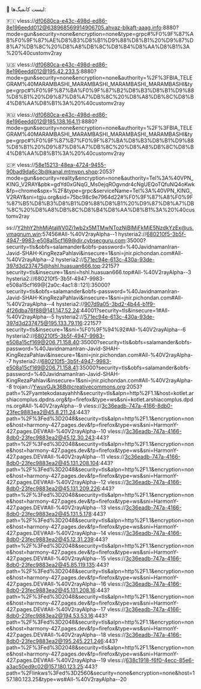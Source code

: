 🔹 لیست کانفیگ‌ها:

🇫🇮
vless://df0680ca-e43c-498d-ed86-8e196eedd012@638968569914906705.ahvaz-blkaft-aaag.info:8880?mode=gun&security=none&encryption=none&type=grpc#%F0%9F%87%AB%F0%9F%87%AE%D8%B3%D8%B1%D9%88%D8%B1%20%D9%87%D8%A7%DB%8C%20%D8%A8%DB%8C%D8%B4%D8%AA%D8%B1%3A%20%40customv2ray

🇺🇸
vless://df0680ca-e43c-498d-ed86-8e196eedd012@195.42.233.5:8880?mode=gun&security=none&encryption=none&authority=%2F%3FBIA_TELEGRAM%40MARAMBASHI_MARAMBASHI_MARAMBASHI_MARAMBASHI&type=grpc#%F0%9F%87%BA%F0%9F%87%B2%D8%B3%D8%B1%D9%88%D8%B1%20%D9%87%D8%A7%DB%8C%20%D8%A8%DB%8C%D8%B4%D8%AA%D8%B1%3A%20%40customv2ray


🇷🇺
vless://df0680ca-e43c-498d-ed86-8e196eedd012@185.138.164.11:8880?mode=gun&security=none&encryption=none&authority=%2F%3FBIA_TELEGRAM%40MARAMBASHI_MARAMBASHI_MARAMBASHI_MARAMBASHI&type=grpc#%F0%9F%87%B7%F0%9F%87%BA%D8%B3%D8%B1%D9%88%D8%B1%20%D9%87%D8%A7%DB%8C%20%D8%A8%DB%8C%D8%B4%D8%AA%D8%B1%3A%20%40customv2ray


🇨🇵
vless://58e15213-48ea-4724-9455-90bad9da6c3b@kanal.mtmvpn.shop:2053?mode=gun&security=reality&encryption=none&authority=Tel%3A%40VPN_KING_V2RAY&pbk=gdYd0xGNqG_Ms0ejqROgvndr4cNgUEQoTQfuNQ4oKwk&fp=chrome&spx=%2F&type=grpc&serviceName=Tel%3A%40VPN_KING_V2RAY&sni=tgju.org&sid=75bc98c9e7964d22#%F0%9F%87%A8%F0%9F%87%B5%D8%B3%D8%B1%D9%88%D8%B1%20%D9%87%D8%A7%DB%8C%20%D8%A8%DB%8C%D8%B4%D8%AA%D8%B1%3A%20%40customv2ray



ss://Y2hhY2hhMjAtaWV0Zi1wb2x5MTMwNTozNjBlMjFkMjE5NzdkYzEx@us.vmagnum.win:57456#All-%40V2rayAlpha--1
hysteria2://680210f5-3b5f-4947-9983-e508a15cf169@dir.cybsecguru.com:35000?security=tls&obfs=salamander&obfs-password=%40JavidnamanIran-Javid-SHAH-KingRezaPahlavi&insecure=1&sni=jnir.pichondan.com#All-%40V2rayAlpha--2
hysteria2://571ec94e-613c-430a-93de-397d3d237475@hshl.huasuan666.top:22157?security=tls&insecure=1&sni=hshl.huasuan666.top#All-%40V2rayAlpha--3
hysteria2://680210f5-3b5f-4947-9983-e508a15cf169@[2a0c:4ac1:8::121]:35000?security=tls&obfs=salamander&obfs-password=%40JavidnamanIran-Javid-SHAH-KingRezaPahlavi&insecure=1&sni=jnir.pichondan.com#All-%40V2rayAlpha--4
hysteria2://907d9a05-3bd2-4b44-b1f9-4f26dba76f88@141.147.52.24:44001?security=tls&insecure=1#All-%40V2rayAlpha--5
hysteria2://571ec94e-613c-430a-93de-397d3d237475@195.133.79.116:22157?security=tls&insecure=1&sni=%F0%9F%94%92#All-%40V2rayAlpha--6
hysteria2://680210f5-3b5f-4947-9983-e508a15cf169@206.71.158.40:35000?security=tls&obfs=salamander&obfs-password=%40JavidnamanIran-Javid-SHAH-KingRezaPahlavi&insecure=1&sni=jnir.pichondan.com#All-%40V2rayAlpha--7
hysteria2://680210f5-3b5f-4947-9983-e508a15cf169@206.71.158.41:35000?security=tls&obfs=salamander&obfs-password=%40JavidnamanIran-Javid-SHAH-KingRezaPahlavi&insecure=1&sni=jnir.pichondan.com#All-%40V2rayAlpha--8
trojan://YwuvGJk36B@creativecommons.org:2053?path=%2Fyamtekodasayahhh&security=tls&alpn=http%2F1.1&host=kotlet.arshiacomplus.dpdns.org&fp=firefox&type=ws&sni=kotlet.arshiacomplus.dpdns.org#All-%40V2rayAlpha--9
vless://3c36eadb-747a-4166-8db0-23fec9883ea2@45.8.211.24:443?path=%2F%3Fed%3D2048&security=tls&alpn=http%2F1.1&encryption=none&host=harmony-427.pages.dev&fp=firefox&type=ws&sni=HarmonY-427.pages.DEV#All-%40V2rayAlpha--10
vless://3c36eadb-747a-4166-8db0-23fec9883ea2@45.12.30.243:443?path=%2F%3Fed%3D2048&security=tls&alpn=http%2F1.1&encryption=none&host=harmony-427.pages.dev&fp=firefox&type=ws&sni=HarmonY-427.pages.DEV#All-%40V2rayAlpha--11
vless://3c36eadb-747a-4166-8db0-23fec9883ea2@45.131.208.104:443?path=%2F%3Fed%3D2048&security=tls&alpn=http%2F1.1&encryption=none&host=harmony-427.pages.dev&fp=firefox&type=ws&sni=HarmonY-427.pages.DEV#All-%40V2rayAlpha--12
vless://3c36eadb-747a-4166-8db0-23fec9883ea2@45.131.209.226:443?path=%2F%3Fed%3D2048&security=tls&alpn=http%2F1.1&encryption=none&host=harmony-427.pages.dev&fp=firefox&type=ws&sni=HarmonY-427.pages.DEV#All-%40V2rayAlpha--13
vless://3c36eadb-747a-4166-8db0-23fec9883ea2@45.131.5.178:443?path=%2F%3Fed%3D2048&security=tls&alpn=http%2F1.1&encryption=none&host=harmony-427.pages.dev&fp=firefox&type=ws&sni=HarmonY-427.pages.DEV#All-%40V2rayAlpha--14
vless://3c36eadb-747a-4166-8db0-23fec9883ea2@45.12.31.239:443?path=%2F%3Fed%3D2048&security=tls&alpn=http%2F1.1&encryption=none&host=harmony-427.pages.dev&fp=firefox&type=ws&sni=HarmonY-427.pages.DEV#All-%40V2rayAlpha--15
vless://3c36eadb-747a-4166-8db0-23fec9883ea2@45.85.119.135:443?path=%2F%3Fed%3D2048&security=tls&alpn=http%2F1.1&encryption=none&host=harmony-427.pages.dev&fp=firefox&type=ws&sni=HarmonY-427.pages.DEV#All-%40V2rayAlpha--16
vless://3c36eadb-747a-4166-8db0-23fec9883ea2@45.131.208.16:443?path=%2F%3Fed%3D2048&security=tls&alpn=http%2F1.1&encryption=none&host=harmony-427.pages.dev&fp=firefox&type=ws&sni=HarmonY-427.pages.DEV#All-%40V2rayAlpha--17
vless://3c36eadb-747a-4166-8db0-23fec9883ea2@194.53.53.16:443?path=%2F%3Fed%3D2048&security=tls&alpn=http%2F1.1&encryption=none&host=harmony-427.pages.dev&fp=firefox&type=ws&sni=HarmonY-427.pages.DEV#All-%40V2rayAlpha--18
vless://3c36eadb-747a-4166-8db0-23fec9883ea2@195.245.221.246:443?path=%2F%3Fed%3D2048&security=tls&alpn=http%2F1.1&encryption=none&host=harmony-427.pages.dev&fp=firefox&type=ws&sni=HarmonY-427.pages.DEV#All-%40V2rayAlpha--19
vless://638c1918-f6f0-4ecc-85e6-a3ac50ed9c02@157.180.123.25:443?path=%2Flinkws%3Fed%3D2560&security=none&encryption=none&host=157.180.123.25&type=ws#All-%40V2rayAlpha--20